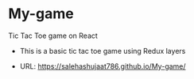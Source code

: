 # My-game
Tic Tac Toe game on React

- This is a basic tic tac toe game using Redux layers

- URL: https://salehashujaat786.github.io/My-game/